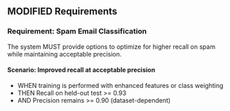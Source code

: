 ## MODIFIED Requirements

### Requirement: Spam Email Classification
The system MUST provide options to optimize for higher recall on spam while maintaining acceptable precision.

#### Scenario: Improved recall at acceptable precision
- WHEN training is performed with enhanced features or class weighting
- THEN Recall on held-out test >= 0.93
- AND Precision remains >= 0.90 (dataset-dependent)